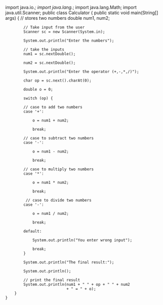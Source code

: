 import java.io.*;
	import java.lang.*;
	import java.lang.Math;
	import java.util.Scanner;
public class Calculator {
	    public static void main(String[] args)
	    {
	        // stores two numbers
	        double num1, num2;
	  
	        // Take input from the user
	        Scanner sc = new Scanner(System.in);
	  
	        System.out.println("Enter the numbers");
	  
	        // take the inputs
	        num1 = sc.nextDouble();
	  
	        num2 = sc.nextDouble();
	  
	        System.out.println("Enter the operator (+,-,*,/)");
	  
	        char op = sc.next().charAt(0);
	  
	        double o = 0;
	  
	        switch (op) {
	  
	        // case to add two numbers
	        case '+':
	  
	            o = num1 + num2;
	  
	            break;
	  
	        // case to subtract two numbers
	        case '-':
	  
	            o = num1 - num2;
	  
	            break;
	  
	        // case to multiply two numbers
	        case '*':
	  
	            o = num1 * num2;
	  
	            break;
	  
	         // case to divide two numbers
	        case '-':
	  
	            o = num1 / num2;
	  
	            break;
	  
	        default:
	  
	            System.out.println("You enter wrong input");
	  
	            break;
	        }
	  
	        System.out.println("The final result:");
	  
	        System.out.println();
	  
	        // print the final result
	        System.out.println(num1 + " " + op + " " + num2
	                           + " = " + o);
	    }
	}


